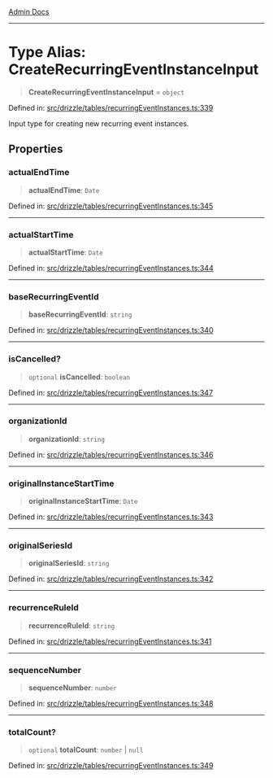 [Admin Docs](/)

***

# Type Alias: CreateRecurringEventInstanceInput

> **CreateRecurringEventInstanceInput** = `object`

Defined in: [src/drizzle/tables/recurringEventInstances.ts:339](https://github.com/Sourya07/talawa-api/blob/ead7a48e0174153214ee7311f8b242ee1c1a12ca/src/drizzle/tables/recurringEventInstances.ts#L339)

Input type for creating new recurring event instances.

## Properties

### actualEndTime

> **actualEndTime**: `Date`

Defined in: [src/drizzle/tables/recurringEventInstances.ts:345](https://github.com/Sourya07/talawa-api/blob/ead7a48e0174153214ee7311f8b242ee1c1a12ca/src/drizzle/tables/recurringEventInstances.ts#L345)

***

### actualStartTime

> **actualStartTime**: `Date`

Defined in: [src/drizzle/tables/recurringEventInstances.ts:344](https://github.com/Sourya07/talawa-api/blob/ead7a48e0174153214ee7311f8b242ee1c1a12ca/src/drizzle/tables/recurringEventInstances.ts#L344)

***

### baseRecurringEventId

> **baseRecurringEventId**: `string`

Defined in: [src/drizzle/tables/recurringEventInstances.ts:340](https://github.com/Sourya07/talawa-api/blob/ead7a48e0174153214ee7311f8b242ee1c1a12ca/src/drizzle/tables/recurringEventInstances.ts#L340)

***

### isCancelled?

> `optional` **isCancelled**: `boolean`

Defined in: [src/drizzle/tables/recurringEventInstances.ts:347](https://github.com/Sourya07/talawa-api/blob/ead7a48e0174153214ee7311f8b242ee1c1a12ca/src/drizzle/tables/recurringEventInstances.ts#L347)

***

### organizationId

> **organizationId**: `string`

Defined in: [src/drizzle/tables/recurringEventInstances.ts:346](https://github.com/Sourya07/talawa-api/blob/ead7a48e0174153214ee7311f8b242ee1c1a12ca/src/drizzle/tables/recurringEventInstances.ts#L346)

***

### originalInstanceStartTime

> **originalInstanceStartTime**: `Date`

Defined in: [src/drizzle/tables/recurringEventInstances.ts:343](https://github.com/Sourya07/talawa-api/blob/ead7a48e0174153214ee7311f8b242ee1c1a12ca/src/drizzle/tables/recurringEventInstances.ts#L343)

***

### originalSeriesId

> **originalSeriesId**: `string`

Defined in: [src/drizzle/tables/recurringEventInstances.ts:342](https://github.com/Sourya07/talawa-api/blob/ead7a48e0174153214ee7311f8b242ee1c1a12ca/src/drizzle/tables/recurringEventInstances.ts#L342)

***

### recurrenceRuleId

> **recurrenceRuleId**: `string`

Defined in: [src/drizzle/tables/recurringEventInstances.ts:341](https://github.com/Sourya07/talawa-api/blob/ead7a48e0174153214ee7311f8b242ee1c1a12ca/src/drizzle/tables/recurringEventInstances.ts#L341)

***

### sequenceNumber

> **sequenceNumber**: `number`

Defined in: [src/drizzle/tables/recurringEventInstances.ts:348](https://github.com/Sourya07/talawa-api/blob/ead7a48e0174153214ee7311f8b242ee1c1a12ca/src/drizzle/tables/recurringEventInstances.ts#L348)

***

### totalCount?

> `optional` **totalCount**: `number` \| `null`

Defined in: [src/drizzle/tables/recurringEventInstances.ts:349](https://github.com/Sourya07/talawa-api/blob/ead7a48e0174153214ee7311f8b242ee1c1a12ca/src/drizzle/tables/recurringEventInstances.ts#L349)
